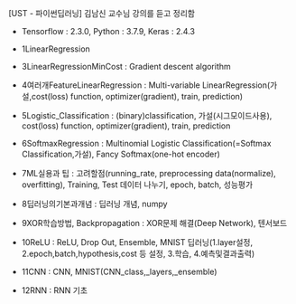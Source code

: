 [UST - 파이썬딥러닝] 김남신 교수님 강의를 듣고 정리함
- Tensorflow : 2.3.0, Python : 3.7.9, Keras : 2.4.3 
- 1LinearRegression 
- 3LinearRegressionMinCost 
  : Gradient descent algorithm
  
- 4여러개FeatureLinearRegression 
  : Multi-variable LinearRegression(가설,cost(loss) function, optimizer(gradient), train, prediction)
  
- 5Logistic_Classification 
  : (binary)classification, 가설(시그모이드사용), cost(loss) function, optimizer(gradient), train, prediction
  
- 6SoftmaxRegression 
  : Multinomial Logistic Classification(=Softmax Classification,가설), Fancy Softmax(one-hot encoder)
  
- 7ML실용과 팁 
  : 고려할점(running_rate, preprocessing data(normalize), overfitting), Training, Test 데이터 나누기, epoch, batch, 성능평가
  
- 8딥러닝의기본과개념 
  : 딥러닝 개념, numpy  
  
- 9XOR학습방법, Backpropagation 
  : XOR문제 해결(Deep Network), 텐서보드
  
- 10ReLU 
  : ReLU, Drop Out, Ensemble, MNIST 딥러닝(1.layer설정, 2.epoch,batch,hypothesis,cost 등 설정, 3.학습, 4.예측및결과출력)
  
- 11CNN
  : CNN, MNIST(CNN_class,_layers,_ensemble)

- 12RNN
  : RNN 기초
